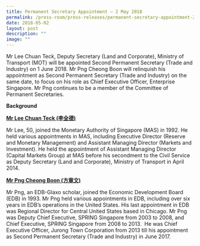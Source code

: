 ```yaml
---
title: Permanent Secretary Appointment – 2 May 2018
permalink: /press-room/press-releases/permanent-secretary-appointment-2-may-2018/
date: 2018-05-02
layout: post
description: ""
image: ""
---
```

Mr Lee Chuan Teck, Deputy Secretary (Land and Corporate), Ministry of Transport (MOT) will be appointed Second Permanent Secretary (Trade and Industry) on 1 June 2018. Mr Png Cheong Boon will relinquish his appointment as Second Permanent Secretary (Trade and Industry) on the same date, to focus on his role as Chief Executive Officer, Enterprise Singapore. Mr Png continues to be a member of the Committee of Permanent Secretaries.  
  
  
**Background** 
  
<u>**Mr Lee Chuan Teck (李全德)**</u>
  
Mr Lee, 50, joined the Monetary Authority of Singapore (MAS) in 1992. He held various appointments in MAS, including Executive Director (Reserve and Monetary Management) and Assistant Managing Director (Markets and Investment). He held the appointment of Assistant Managing Director (Capital Markets Group) at MAS before his secondment to the Civil Service as Deputy Secretary (Land and Corporate), Ministry of Transport in April 2014.  
  
  
<u>**Mr Png Cheong Boon (方章文)**</u>  
  
Mr Png, an EDB-Glaxo scholar, joined the Economic Development Board (EDB) in 1993. Mr Png held various appointments in EDB, including over six years in EDB’s operations in the United States. His last appointment in EDB was Regional Director for Central United States based in Chicago. Mr Png was Deputy Chief Executive, SPRING Singapore from 2003 to 2008, and Chief Executive, SPRING Singapore from 2008 to 2013.  He was Chief Executive Officer, Jurong Town Corporation from 2013 till his appointment as Second Permanent Secretary (Trade and Industry) in June 2017.